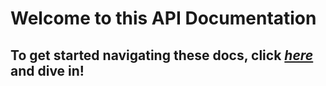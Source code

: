 # Welcome to this API Documentation
## To get started navigating these docs, click [_here_](GlitchedPolygons.Services.CompressionUtility.html) and dive in!
